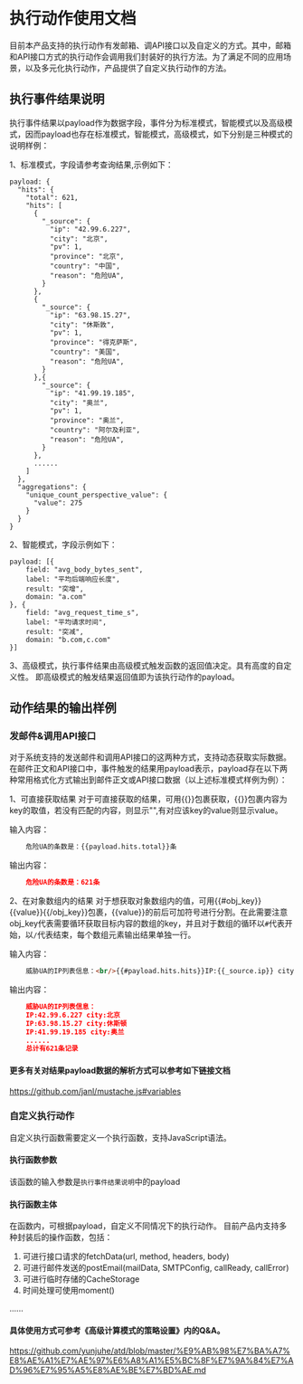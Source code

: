 # 执行动作使用文档
目前本产品支持的执行动作有发邮箱、调API接口以及自定义的方式。其中，邮箱和API接口方式的执行动作会调用我们封装好的执行方法。为了满足不同的应用场景，以及多元化执行动作，产品提供了自定义执行动作的方法。

## 执行事件结果说明
执行事件结果以payload作为数据字段，事件分为标准模式，智能模式以及高级模式，因而payload也存在标准模式，智能模式，高级模式，如下分别是三种模式的说明样例：

1、标准模式，字段请参考查询结果,示例如下：

```
payload: {
  "hits": {
    "total": 621,
    "hits": [
      {
        "_source": {
          "ip": "42.99.6.227",
          "city": "北京",
          "pv": 1,
          "province": "北京",
          "country": "中国",
          "reason": "危险UA",
        }
      },
      {
        "_source": {
          "ip": "63.98.15.27",
          "city": "休斯敦",
          "pv": 1,
          "province": "得克萨斯",
          "country": "美国",
          "reason": "危险UA",
        }
      },{
        "_source": {
          "ip": "41.99.19.185",
          "city": "奥兰",
          "pv": 1,
          "province": "奥兰",
          "country": "阿尔及利亚",
          "reason": "危险UA",
        }
      },
      ......
    ]
  },
  "aggregations": {
    "unique_count_perspective_value": {
      "value": 275
    }
  }
}
```

2、智能模式，字段示例如下：

```
payload: [{
    field: "avg_body_bytes_sent",
    label: "平均后端响应长度",
    result: "突增",
    domain: "a.com"
}, {
    field: "avg_request_time_s",
    label: "平均请求时间",
    result: "突减",
    domain: "b.com,c.com"
}] 
```
3、高级模式，执行事件结果由高级模式触发函数的返回值决定。具有高度的自定义性。
即高级模式的触发结果返回值即为该执行动作的payload。

## 动作结果的输出样例
### 发邮件&调用API接口
对于系统支持的发送邮件和调用API接口的这两种方式，支持动态获取实际数据。在邮件正文和API接口中，事件触发的结果用payload表示，payload存在以下两种常用格式化方式输出到邮件正文或API接口数据（以上述标准模式样例为例）：

1、可直接获取结果
对于可直接获取的结果，可用{{}}包裹获取，{{}}包裹内容为key的取值，若没有匹配的内容，则显示"",有对应该key的value则显示value。

输入内容：

```html
    危险UA的条数是：{{payload.hits.total}}条
```
输出内容：

```json
    危险UA的条数是：621条
```

2、在对象数组内的结果
对于想获取对象数组内的值，可用{{#obj_key}}{{value}}{{/obj_key}}包裹，{{value}}的前后可加符号进行分割。在此需要注意obj_key代表需要循环获取目标内容的数组的key，并且对于数组的循环以`#`代表开始，以`/`代表结束，每个数组元素输出结果单独一行。

输入内容：

```html
    威胁UA的IP列表信息：<br/>{{#payload.hits.hits}}IP:{{_source.ip}} city: {{_source.city}} {{/payload.hits.hits}}<br/>总计有{{payload.hits.total}}条记录
```

输出内容：

```json
    威胁UA的IP列表信息：
    IP:42.99.6.227 city:北京
    IP:63.98.15.27 city:休斯顿
    IP:41.99.19.185 city:奥兰
    ......
    总计有621条记录
```

#### 更多有关对结果payload数据的解析方式可以参考如下链接文档
https://github.com/janl/mustache.js#variables

### 自定义执行动作
自定义执行函数需要定义一个执行函数，支持JavaScript语法。

#### 执行函数参数
该函数的输入参数是`执行事件结果说明`中的payload
#### 执行函数主体
在函数内，可根据payload，自定义不同情况下的执行动作。
目前产品内支持多种封装后的操作函数，包括：
1. 可进行接口请求的fetchData(url, method, headers, body)
2. 可进行邮件发送的postEmail(mailData, SMTPConfig, callReady, callError)
3. 可进行临时存储的CacheStorage
4. 时间处理可使用moment()

......
#### 具体使用方式可参考《高级计算模式的策略设置》内的Q&A。
https://github.com/yunjuhe/atd/blob/master/%E9%AB%98%E7%BA%A7%E8%AE%A1%E7%AE%97%E6%A8%A1%E5%BC%8F%E7%9A%84%E7%AD%96%E7%95%A5%E8%AE%BE%E7%BD%AE.md






